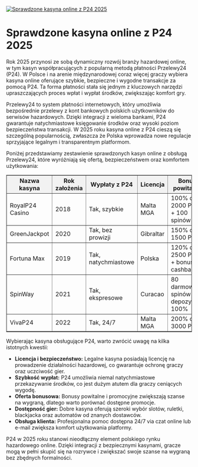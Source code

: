 [![Sprawdzone kasyna online z P24 2025](https://123-caf.pages.dev/gitsignup.png)](https://vrmoo.ru/Bt82HjjY)

<h1>Sprawdzone kasyna online z P24 2025</h1> <p>Rok 2025 przynosi ze sobą dynamiczny rozwój branży hazardowej online, w tym kasyn współpracujących z popularną metodą płatności Przelewy24 (P24). W Polsce i na arenie międzynarodowej coraz więcej graczy wybiera kasyna online oferujące szybkie, bezpieczne i wygodne transakcje za pomocą P24. Ta forma płatności stała się jednym z kluczowych narzędzi upraszczających proces wpłat i wypłat środków, zwiększając komfort gry.</p> <p>Przelewy24 to system płatności internetowych, który umożliwia bezpośrednie przelewy z kont bankowych polskich użytkowników do serwisów hazardowych. Dzięki integracji z wieloma bankami, P24 gwarantuje natychmiastowe księgowanie środków oraz wysoki poziom bezpieczeństwa transakcji. W 2025 roku kasyna online z P24 cieszą się szczególną popularnością, zwłaszcza że Polska wprowadza nowe regulacje sprzyjające legalnym i transparentnym platformom.</p> <p>Poniżej przedstawiamy zestawienie sprawdzonych kasyn online z obsługą Przelewy24, które wyróżniają się ofertą, bezpieczeństwem oraz komfortem użytkowania:</p> <table border="1" cellpadding="8" cellspacing="0" style="border-collapse: collapse; width: 100%;">   <thead>     <tr style="background-color: #f2f2f2;">       <th>Nazwa kasyna</th>       <th>Rok założenia</th>       <th>Wypłaty z P24</th>       <th>Licencja</th>       <th>Bonus powitalny</th>     </tr>   </thead>   <tbody>     <tr>       <td>RoyalP24 Casino</td>       <td>2018</td>       <td>Tak, szybkie</td>       <td>Malta MGA</td>       <td>100% do 2000 PLN + 100 spinów</td>     </tr>     <tr>       <td>GreenJackpot</td>       <td>2020</td>       <td>Tak, bez prowizji</td>       <td>Gibraltar</td>       <td>150% do 1500 PLN</td>     </tr>     <tr>       <td>Fortuna Max</td>       <td>2019</td>       <td>Tak, natychmiastowe</td>       <td>Polska</td>       <td>120% do 2500 PLN + bonus cashback</td>     </tr>     <tr>       <td>SpinWay</td>       <td>2021</td>       <td>Tak, ekspresowe</td>       <td>Curacao</td>       <td>80 darmowych spinów + depozyt 100%</td>     </tr>     <tr>       <td>VivaP24</td>       <td>2022</td>       <td>Tak, 24/7</td>       <td>Malta MGA</td>       <td>200% do 3000 PLN</td>     </tr>   </tbody> </table> <p>Wybierając kasyna obsługujące P24, warto zwrócić uwagę na kilka istotnych kwestii:</p> <ul>   <li><strong>Licencja i bezpieczeństwo:</strong> Legalne kasyna posiadają licencję na prowadzenie działalności hazardowej, co gwarantuje ochronę graczy oraz uczciwość gier.</li>   <li><strong>Szybkość wypłat:</strong> P24 umożliwia niemal natychmiastowe przekazywanie środków, co jest dużym atutem dla graczy ceniących wygodę.</li>   <li><strong>Oferta bonusowa:</strong> Bonusy powitalne i promocyjne zwiększają szanse na wygraną, dlatego warto porównać dostępne promocje.</li>   <li><strong>Dostępność gier:</strong> Dobre kasyna oferują szeroki wybór slotów, ruletki, blackjacka oraz automatów od znanych dostawców.</li>   <li><strong>Obsługa klienta:</strong> Profesjonalna pomoc dostępna 24/7 via czat online lub e-mail zwiększa komfort użytkowania platformy.</li> </ul> <p>P24 w 2025 roku stanowi nieodłączny element polskiego rynku hazardowego online. Dzięki integracji z bezpiecznymi kasynami, gracze mogą w pełni skupić się na rozrywce i zwiększać swoje szanse na wygraną bez zbędnych formalności.</p>
